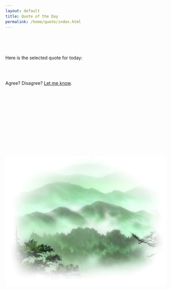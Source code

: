 ```yaml
---
layout: default
title: Quote of the Day
permalink: /home/quote/index.html
---
```



<br/>
<br/>
<br/>


Here is the selected quote for today:

<br/>

<div class="bigquote">
  <div id="bigquotebox">
    <script src="/resources/js/callSetBigQuoteBox.js">
    </script>
  </div>
</div>

<br/>

Agree? Disagree? [Let me know](/home/contact/).

<br/>
<br/>
<br/>
<br/>
<br/>
<br/>
<br/>
<br/>
<br/>
<br/>
<br/>
<br/>

<img align="middle" src="/resources/images/mountain.png">
</img>
